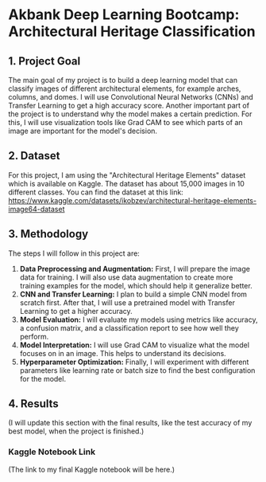 # Akbank Deep Learning Bootcamp: Architectural Heritage Classification

## 1. Project Goal
The main goal of my project is to build a deep learning model that can classify images of different architectural elements, for example arches, columns, and domes. I will use Convolutional Neural Networks (CNNs) and Transfer Learning to get a high accuracy score. Another important part of the project is to understand why the model makes a certain prediction. For this, I will use visualization tools like Grad CAM to see which parts of an image are important for the model's decision.

## 2. Dataset
For this project, I am using the "Architectural Heritage Elements" dataset which is available on Kaggle. The dataset has about 15,000 images in 10 different classes. You can find the dataset at this link: https://www.kaggle.com/datasets/ikobzev/architectural-heritage-elements-image64-dataset

## 3. Methodology
The steps I will follow in this project are:

1.  **Data Preprocessing and Augmentation:** First, I will prepare the image data for training. I will also use data augmentation to create more training examples for the model, which should help it generalize better.
2.  **CNN and Transfer Learning:** I plan to build a simple CNN model from scratch first. After that, I will use a pretrained model with Transfer Learning to get a higher accuracy.
3.  **Model Evaluation:** I will evaluate my models using metrics like accuracy, a confusion matrix, and a classification report to see how well they perform.
4.  **Model Interpretation:** I will use Grad CAM to visualize what the model focuses on in an image. This helps to understand its decisions.
5.  **Hyperparameter Optimization:** Finally, I will experiment with different parameters like learning rate or batch size to find the best configuration for the model.

## 4. Results
(I will update this section with the final results, like the test accuracy of my best model, when the project is finished.)



### **Kaggle Notebook Link**
(The link to my final Kaggle notebook will be here.)
